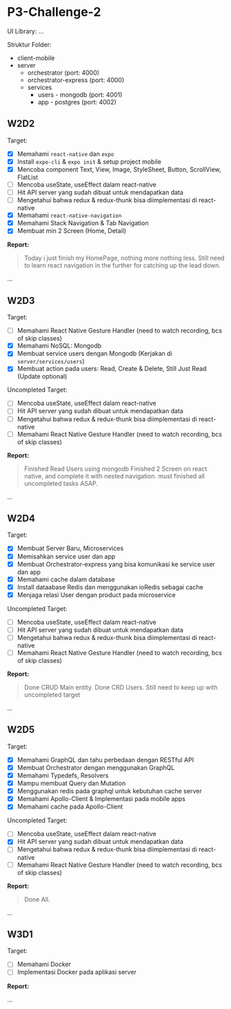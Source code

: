 # P3-Challenge-2

UI Library: ...

Struktur Folder:

- client-mobile
- server
  - orchestrator (port: 4000)
  - orchestrator-express (port: 4000)
  - services
    - users - mongodb (port: 4001)
    - app - postgres (port: 4002)

## W2D2

Target:

- [x] Memahami `react-native` dan `expo`
- [x] Install `expo-cli` & `expo init` & setup project mobile
- [x] Mencoba component Text, View, Image, StyleSheet, Button, ScrollView, FlatList
- [ ] Mencoba useState, useEffect dalam react-native
- [ ] Hit API server yang sudah dibuat untuk mendapatkan data
- [ ] Mengetahui bahwa redux & redux-thunk bisa diimplementasi di react-native
- [x] Memahami `react-native-navigation`
- [x] Memahami Stack Navigation & Tab Navigation
- [x] Membuat min 2 Screen (Home, Detail)

**Report:**

> Today i just finish my HomePage, nothing more nothing less. Still need to learn react navigation in the further for catching up the lead down.

...

## W2D3

Target:

- [ ] Memahami React Native Gesture Handler (need to watch recording, bcs of skip classes)
- [x] Memahami NoSQL: Mongodb
- [x] Membuat service users dengan Mongodb (Kerjakan di `server/services/users`)
- [x] Membuat action pada users: Read, Create & Delete, Still Just Read (Update optional)

Uncompleted Target:

- [ ] Mencoba useState, useEffect dalam react-native
- [ ] Hit API server yang sudah dibuat untuk mendapatkan data
- [ ] Mengetahui bahwa redux & redux-thunk bisa diimplementasi di react-native
- [ ] Memahami React Native Gesture Handler (need to watch recording, bcs of skip classes)

**Report:**

> Finished Read Users using mongodb
> Finished 2 Screen on react native, and complete it with nested navigation.
> must finished all uncompleted tasks ASAP.

...

## W2D4

Target:

- [x] Membuat Server Baru, Microservices
- [x] Memisahkan service user dan app
- [x] Membuat Orchestrator-express yang bisa komunikasi ke service user dan app
- [x] Memahami cache dalam database
- [x] Install dataabase Redis dan menggunakan ioRedis sebagai cache
- [x] Menjaga relasi User dengan product pada microservice

Uncompleted Target:

- [ ] Mencoba useState, useEffect dalam react-native
- [ ] Hit API server yang sudah dibuat untuk mendapatkan data
- [ ] Mengetahui bahwa redux & redux-thunk bisa diimplementasi di react-native
- [ ] Memahami React Native Gesture Handler (need to watch recording, bcs of skip classes)

**Report:**

> Done CRUD Main entity.
> Done CRD Users.
> Still need to keep up with uncompleted target

...

## W2D5

Target:

- [x] Memahami GraphQL dan tahu perbedaan dengan RESTful API
- [x] Membuat Orchestrator dengan menggunakan GraphQL
- [x] Memahami Typedefs, Resolvers
- [x] Mampu membuat Query dan Mutation
- [x] Menggunakan redis pada graphql untuk kebutuhan cache server
- [x] Memahami Apollo-Client & Implementasi pada mobile apps
- [x] Memahami cache pada Apollo-Client

Uncompleted Target:

- [ ] Mencoba useState, useEffect dalam react-native
- [x] Hit API server yang sudah dibuat untuk mendapatkan data
- [ ] Mengetahui bahwa redux & redux-thunk bisa diimplementasi di react-native
- [ ] Memahami React Native Gesture Handler (need to watch recording, bcs of skip classes)

**Report:**

> Done All.

...

## W3D1

Target:

- [ ] Memahami Docker
- [ ] Implementasi Docker pada aplikasi server

**Report:**

...
